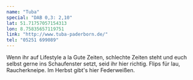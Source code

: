 ```yaml
---
name: "Tuba"
special: "DAB 0,3: 2,10"
lat: 51.71757057154313
lon: 8.75835657119751
link: "http://www.tuba-paderborn.de/"
tel: "05251 699089"
---
```

Wenn ihr auf Lifestyle a la Gute Zeiten, schlechte Zeiten steht und euch selbst gerne ins Schaufenster setzt, seid ihr hier richtig. Flips für lau, Raucherkneipe. Im Herbst gibt's hier Federweißen.
